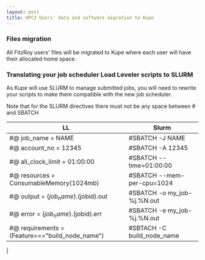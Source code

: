 ```yaml
---
layout: post
title: HPC3 Users' data and software migration to Kupe
---
```



### Files migration

All FitzRoy users' files  will be migrated to Kupe where each user will have their allocated home space.

### Translating your job scheduler Load Leveler scripts to SLURM

As Kupe will use SLURM to manage submitted jobs, you will need to rewrite your scripts to make them compatible with the new job scheduler.

Note that for the SLURM directives there must not be any space between # and SBATCH

| LL                                                |  Slurm                                          |
|---------------------------------------------------|-------------------------------------------------|
| #@ job_name =  NAME                               | #SBATCH -J NAME
| #@ account_no = 12345                             | #SBATCH -A 12345
| #@ all_clock_limit = 01:00:00                     | #SBATCH --time=01:00:00
| #@ resources = ConsumableMemory(1024mb)           | #SBATCH --mem-per-cpu=1024
| #@ output = $(job_name).$(jobid).out              | #SBATCH -o my_job-%j.%N.out
| #@ error = $(job_name).$(jobid).err               | #SBATCH -e my_job-%j.%N.out
| #@ requirements = (Feature==="build_node_name")   | #SBTACH -C build_node_name
| 
